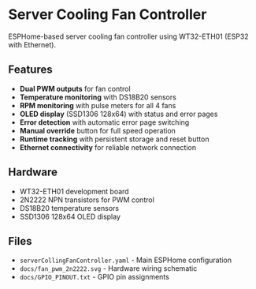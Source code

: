 # Server Cooling Fan Controller

ESPHome-based server cooling fan controller using WT32-ETH01 (ESP32 with Ethernet).

## Features

- **Dual PWM outputs** for fan control
- **Temperature monitoring** with DS18B20 sensors
- **RPM monitoring** with pulse meters for all 4 fans
- **OLED display** (SSD1306 128x64) with status and error pages
- **Error detection** with automatic error page switching
- **Manual override** button for full speed operation
- **Runtime tracking** with persistent storage and reset button
- **Ethernet connectivity** for reliable network connection

## Hardware

- WT32-ETH01 development board
- 2N2222 NPN transistors for PWM control
- DS18B20 temperature sensors
- SSD1306 128x64 OLED display

## Files

- `serverCollingFanController.yaml` - Main ESPHome configuration
- `docs/fan_pwm_2n2222.svg` - Hardware wiring schematic
- `docs/GPIO_PINOUT.txt` - GPIO pin assignments
